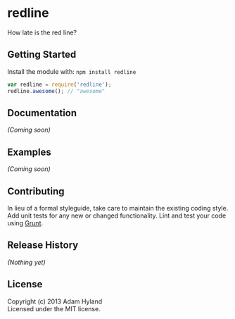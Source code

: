 # redline

How late is the red line?

## Getting Started
Install the module with: `npm install redline`

```javascript
var redline = require('redline');
redline.awesome(); // "awesome"
```

## Documentation
_(Coming soon)_

## Examples
_(Coming soon)_

## Contributing
In lieu of a formal styleguide, take care to maintain the existing coding style. Add unit tests for any new or changed functionality. Lint and test your code using [Grunt](http://gruntjs.com/).

## Release History
_(Nothing yet)_

## License
Copyright (c) 2013 Adam Hyland  
Licensed under the MIT license.
